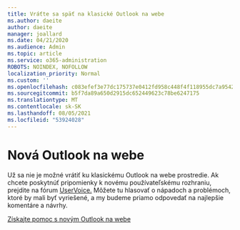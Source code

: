 ```yaml
---
title: Vráťte sa späť na klasické Outlook na webe
ms.author: daeite
author: daeite
manager: joallard
ms.date: 04/21/2020
ms.audience: Admin
ms.topic: article
ms.service: o365-administration
ROBOTS: NOINDEX, NOFOLLOW
localization_priority: Normal
ms.custom: ''
ms.openlocfilehash: c083efef3e77dc175737e0412fd958c448f4f118955dc7a95427dab831ccbe4d
ms.sourcegitcommit: b5f7da89a650d2915dc652449623c78be6247175
ms.translationtype: MT
ms.contentlocale: sk-SK
ms.lasthandoff: 08/05/2021
ms.locfileid: "53924028"
---
```

# <a name="the-new-outlook-on-the-web"></a>Nová Outlook na webe

Už sa nie je možné vrátiť ku klasickému Outlook na webe prostredie. Ak chcete poskytnúť pripomienky k novému používateľskému rozhraniu, prejdite na fórum [UserVoice.](https://go.microsoft.com/fwlink/?linkid=2103182) Môžete tu hlasovať o nápadoch a problémoch, ktoré by mali byť vyriešené, a my budeme priamo odpovedať na najlepšie komentáre a návrhy.

[Získajte pomoc s novým Outlook na webe](https://support.office.com/article/017014cd-2ad0-41ab-8473-6bd8c349d4f8)